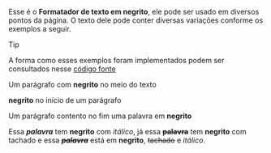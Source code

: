 Esse é o **Formatador de texto em negrito**, ele pode ser usado em diversos pontos da página. O texto dele pode conter diversas variações conforme os exemplos a seguir.

>[!TIP]
>A forma como esses exemplos foram implementados podem ser consultados nesse [código fonte](https://github.com/eportella/markdown-to-html-builder/blob/main/b/README.md?plain=1)

Um parágrafo com **negrito** no meio do texto

**negrito** no início de um parágrafo

Um parágrafo contento no fim uma palavra em **negrito**

Essa ***palavra*** tem **negrito** com *itálico*, já essa **~~palavra~~** tem **negrito** com tachado e essa **~~*palavra*~~** está em **negrito**, ~~tachado~~ e *itálico*.